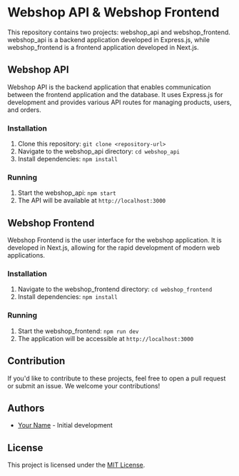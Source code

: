 # Webshop API & Webshop Frontend

This repository contains two projects: webshop_api and webshop_frontend. webshop_api is a backend application developed in Express.js, while webshop_frontend is a frontend application developed in Next.js.

## Webshop API

Webshop API is the backend application that enables communication between the frontend application and the database. It uses Express.js for development and provides various API routes for managing products, users, and orders.

### Installation

1. Clone this repository: `git clone <repository-url>`
2. Navigate to the webshop_api directory: `cd webshop_api`
3. Install dependencies: `npm install`

### Running

1. Start the webshop_api: `npm start`
2. The API will be available at `http://localhost:3000`

## Webshop Frontend

Webshop Frontend is the user interface for the webshop application. It is developed in Next.js, allowing for the rapid development of modern web applications.

### Installation

1. Navigate to the webshop_frontend directory: `cd webshop_frontend`
2. Install dependencies: `npm install`

### Running

1. Start the webshop_frontend: `npm run dev`
2. The application will be accessible at `http://localhost:3000`

## Contribution

If you'd like to contribute to these projects, feel free to open a pull request or submit an issue. We welcome your contributions!

## Authors

- [Your Name](https://github.com/your-name) - Initial development

## License

This project is licensed under the [MIT License](LICENSE).
